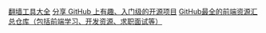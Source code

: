[翻墙工具大全](https://github.com/bannedbook/fanqiang/wiki)
[分享 GitHub 上有趣、入门级的开源项目](https://github.com/521xueweihan/HelloGitHub)
[GitHub最全的前端资源汇总仓库（包括前端学习、开发资源、求职面试等）](https://github.com/helloqingfeng/Awsome-Front-End-learning-resource)
